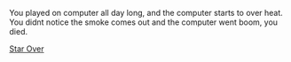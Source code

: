 You played on computer all day long, and the computer starts to over heat. You didnt notice the smoke comes out and the computer went boom, you died.

[Star Over](../../wake-up.md)
